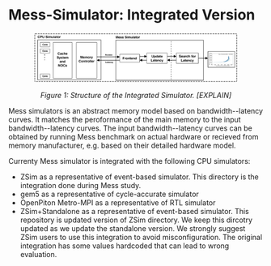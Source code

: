 # Mess-Simulator: Integrated Version


<p align="center"><img src="../figures/integrated_diagram.png" width="80%" height="80%"></p>
<p align="center"><i>Figure 1: Structure of the Integrated Simulator. [EXPLAIN]</i></p>

Mess simulators is an abstract memory model based on bandwidth--latency curves. It matches the peroformance of the main memory to the input bandwidth--latency curves. The input bandwidth--latency curves can be obtained by running Mess benchmark on actual hardware or recieved from memory manufacturer, e.g. based on their detailed hardware model. 


Currenty Mess simulator is integrated with the following CPU simulators:

- ZSim as a representative of event-based simulator. This directory is the integration done during Mess study.  
- gem5 as a representative of cycle-accurate simulator
- OpenPiton Metro-MPI as a representative of RTL simulator
- ZSim+Standalone as a representative of event-based simulator. This repository is updated version of ZSim directory. We keep this dircotry updated as we update the standalone version. We strongly suggest ZSim users to use this integration to avoid misconfiguration. The original integration has some values hardcoded that can lead to wrong evaluation. 






